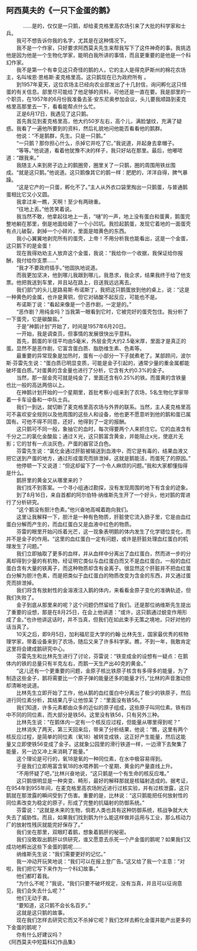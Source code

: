 ## 阿西莫夫的《一只下金蛋的鹅》

　
　　……是的，仅仅是一只鹅，却给麦克格里高农场引来了大批的科学家和士兵。
<br>　　我可不想告诉你我的名字，尤其是在这种情况下。
<br>　　我不是一个作家，只好要求阿西莫夫先生来帮我写下了这件神奇的事。我挑选他是因为他是一个生物化学家，能明白我所讲的事情，而且更重要的是他是一个科幻作家。
<br>　　我不是第一个有幸见这只奇怪的鹅的人，它的主人是得克萨斯州的棉花农场主，名叫埃恩·恩格斯·麦克格里高。这只鹅现在已为政府所有 。
<br>　　到1957年夏天，这位农场主已经向农业部发出了十几封信，询问孵化这只怪蛋的有关信息。部里尽可能给了他足够的资料，可他还是一直在要。我是部里的一个职员，在1957年的6月份我准备去圣·安东尼奥参加会议，头儿要我顺路到麦克格里高那里去一下，看看能帮点什么忙。
<br>　　正是6月17日，我遇见了这只鹅。
<br>　　首先我见到麦克格里高，他大约50岁左右，高个儿，满脸皱纹，充满了疑惑。我看了一遍他所要到的资料，然后礼貌地问他能否看看他的鹅群。
<br>　　他说：“不是鹅群，先生。只是一只鹅。”
<br>　　“一只鹅？那你担心什么，杀掉它并吃了它。”我说道，并起身去拿帽子。
<br>　　“等等。”他说道，看着他犹豫不决的样子，我只好站在那里。最后，他嘟哝道：“跟我来。”
<br>　　我随主人来到房子边上的鹅圈旁，圈里关了一只鹅，圈的周围用铁丝围成。“就是这只鹅。”他说道。这只鹅像其它的鹅一样：肥肥的，洋洋自得，脾气暴躁。
<br>　　“这是它产的一只蛋，孵化不了。”主人从外衣口袋里掏出一只鹅蛋，与普通鹅蛋相比它又小又圆。
<br>　　我拿过来一瞧，天啊！至少有两磅重。
<br>　　“往地上丢。”他苦笑着说。
<br>　　我当然不敢，他拿起往地上一丢，“嗵”的一声，地上没有蛋白和蛋黄，鹅蛋完整地躺在那里，倒是地面给砸了一个小凹坑。我捡起鹅蛋，发现它着地的一面蛋壳有点儿破裂，剥掉一个小碎片，里面是暗黄色的东西。
<br>　　我小心翼翼地剥完所有的蛋壳，上帝！不用分析我也能看出，这是一个金蛋，这只鹅下的是金蛋！
<br>　　现在我得劝劝主人放弃这个金蛋，我说：“我给你一个收据，我保证给你报酬，我付给你支票……”
<br>　　“我才不要政府插手。”他固执地说道。
<br>　　而我更加坚决，他到哪儿我跟到哪儿，我恳求，我企求，结果我终于给了他支票。他把我送到车里，并且站在路上，目送我远远离去。
<br>　　我们部门的头儿是路易斯·布诺斯丁，我把这只鹅蛋放到他的桌上，说：“这是一种黄色的金属，也许是黄铜，但它对硝酸不起反应，可能也不是。
<br>　　布诺斯丁说：“看起来像是一个恶作剧，一定是的。”
<br>　　“恶作剧？用纯金吗？当我第一眼看到它时，它被完好的蛋壳包住。我分析了一下蛋壳，它是碳酸盐。”
<br>　　于是“神鹅计划”开始了，时间是1957年6月20日。
<br>　　一开始，我是调查员，但事情的发展很快出乎意料。
<br>　　首先，鹅蛋的半径平均由5毫米，外层金壳大约2.5毫米厚，里面才是真正的蛋。显然不是恶作剧，它富含蛋白质、脂肪维生素、色素等。
<br>　　最重要的异常现象是加热时，蛋有一小部分一下子就煮老了。某部顾问，波尔斯·芬雷先生说：“蛋白质已明显变质，可能是金子引起的，通常少量的重金属都能破坏蛋白质。”对蛋黄的含金量也进行了分析，它含有大约0.3%的金子。
<br>　　当然，那一层金壳可就是纯金了，里面还含有0.25%的铁。而蛋黄的含铁量也比一般的高达两倍以上。
<br>　　在神鹅计划开始的一个星期里，首批考察小组来到了农场，5名生物化学家带着一卡车设备和一中队士兵。
<br>　　我们一到达，就切断了麦克格里高农场与外界的联系。当然，主人麦克格里高可不喜欢安全规则以及他周围的这些人和设备，他也更不愿意听到他的鹅和蛋已属国有。可他不得不同意，还好，他得到了一定的报酬。
<br>　　这只鹅可不同一般，象抽它的血时，每次得要两个人来抓住它。它的血液含有千分之二的氯化金酸盐；通过Ｘ光，这只鹅富含黄金，并能阻止x光，使底片无影；它的甘有一点淡灰色，产蛋的器官泛白色。
<br>　　芬雷先生说：“氯化金通过肝脏被输送到血液中，而它是有毒的，结果血液又把它送到产蛋的地方，通过形成蛋壳而排泄掉，这就是鹅能活，而蛋死了的原因。”
<br>　　他停顿一下又说道：“但这却留下了一个令人麻烦的问题。”我和大家都懂指得是什么。
<br>　　鹅肝里的黄金又从哪里来的？
<br>　　我们找不到答案。一个寻小组通过勘探，没有发现周围的地下有含金的迹象。
<br>　　到了8月16日，来自首都的阿尔伯特·纳维斯先生开了一个好头，他对鹅的胃进行了分析研究。
<br>　　“这个鹅没有胆汁色素。”他兴奋地高喊着跑向我们。
<br>　　这里让我解释一下，胆汁是一种有色物质，肝脏使它流入肠子里，它是由血红蛋白分解而产生的，而血红蛋白又是血液中红色的物质。
<br>　　芬雷的眼里开始闪烁着光芒，这一现象表明鹅的体内发生了化学错位变化，而并不是金子的作用。“这里的血红蛋白一定有问题，或许是肝脏处理血红蛋白的机理发生了问题。”
<br>　　我们立即抽取了更多的血样，并从血样中分离出了血红蛋白，然而进一步的分离却得到少量的有机物，经证明它类似与血红蛋白而又不是血红蛋白。一般的血红蛋白含有大量的铁离子，而这种物质却含有金离子。很显然这个肝脏并不把血红蛋白分解为胆汁色素，而是把类似于血红蛋白的物质改变为含金的东西，并又通过蛋壳而排泄掉。
<br>　　我们将含有放射性的金溶液注入鹅的体内，来看看金原子变化的准确轨迹，但我们失败了。
<br>　　金子到底从那里来的呢？这个问题仍然留给了我们。还是那位纳维斯先生提出了重要的设想，那是在8月25日，在会上他讲道：“或许，这只鹅通过蜕变作用形成了金。”也许他讲这话时，并不当真，但我们在如此束手无策之境地，只好对他的话当真了。
<br>　　10天之后，即9月5日，加利福尼亚大学的约翰·比林先生，国家最优秀的核物理学家，带着设备来到了农场，随后又来了许多科学家。瞧，不到一年，我敢肯定这里将会建成鹅研究中心。
<br>　　芬雷先生和比林先生进行了讨论，芬雷说：“铁变成金的设想有一疑点：在鹅体内的铁的总量只有半克左右，而鹅一天生产出40克的黄金。”
<br>　　“这儿还有一个更重要的问题，金原子核比铁原子核含有多得多的能量，为了制造这些金子，鹅将需要比一个原子弹的能量还多的能量才行。”比林的声音激动但却清晰地说道。
<br>　　比林先生立即开始了工作，他从鹅的血红蛋白中分离出了极少的铁原子，然后进行同位素分析，其结果几乎让他惊呆了：“里面没有铁56。”
<br>　　我们知道，许多元素都由众多的近似的原子组成，这些原子叫同位素。铁有四中不同的同位素，而大部分是铁56。这里没有铁56，只有另外三种。
<br>　　比林先生说：“在鹅体内一定有一个核反应过程，但能量从哪里得到呢？”
<br>　　比林消失了两天，第三天回来后，带来了分析结果，他说：“瞧，这里有两个核反应过程，是简单的同位素（氧18）被转变成铁，这正好产生能量，然后这能量又立即使铁56变成了金子。这就象公园里的滑行铁道一样，一边滑下去聚集了能量，另一边又冲上来消耗了能量。”
<br>　　这个理论是可行的，氧18是氧的一种同位素，在水中极容易得到。
<br>　　于是我们立即用富含氧18的水喂养鹅一个星期，黄金的产量直线上升。
<br>　　“不用怀疑了吧，”比林兴奋地说，“这只鹅是一个有生命的核反应堆。”
<br>　　这只鹅很明显是一种突变、畸形，最好的解释那就是核辐射造成的。据考证，在954年到955年间，在麦克格里高农场附近进行过核实验，并有过核泄露，这只鹅就在那泄露的瞬间受到了伤害。重要的是，比林说：“这只鹅能把任何放射性的同位素改变为稳定的原子，形成了完整的抗辐射的防御系统。”
<br>　　芬雷说：“这就是未来的生物，倘若人类也具有这种防御系统，核战争就大大失去了威胁性。而且，如果我们找到鹅为什么能这样做并运用与工业，那么核动力厂的放射性残灰就能完好保存了。”
<br>　　我们坐在那里，双眼盯着鹅，想象着鹅肝的秘密。
<br>　　我们没敢取出鹅肝以供研究，谁又愿意去杀死一个产金蛋的鹅呢？如果我们又成功地孵出这些下金蛋的鹅呢……
<br>　　纳维斯先生说：“我们需要更好的记忆。”
<br>　　我一冲动开玩笑地说：“我们可以在报上登广告。”这又给了我一个主意：“对啦，我们把它写下来作为一个科幻故事。”
<br>　　他们都盯着我。
<br>　　“为什么不呢？”我说，“我们只要不破坏规定，没有当真，并且可以征询意见，我们会失去什么呢？”
<br>　　他们无动于衷。
<br>　　“要知道，这只鹅不会长名百岁。”
<br>　　这就是这只鹅的故事。
<br>　　现在我们怎样去研究它而又不杀掉它呢？我们怎样去孵化金蛋并能产出更多的下金蛋的鹅呢？
<br>　　你有什么好建议吗？ 
<br>《阿西莫夫中短篇科幻作品集》
<br>